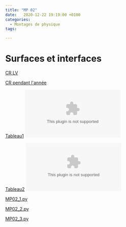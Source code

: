 ```yaml
---
title: "MP 02"
date:   2020-12-22 19:19:00 +0100
categories:
  - Montages de physique
tags:

---
```

# Surfaces et interfaces

[CR LV](/assets/pdf/MP02.pdf)
<object class="pdf fitvidsignore" data="/assets/pdf/MP02.pdf" type="application/pdf"></object>

[CR pendant l'année](/assets/pdf/MP02_CR.pdf)
<object class="pdf fitvidsignore" data="/assets/pdf/MP02_CR.pdf" type="application/pdf"></object>

[Tableau1](/assets/jpeg/MP02_tableau1.jpg)
<object class="pdf fitvidsignore" data="/assets/jpeg/MP02_tableau1.jpg" type="application/jpg"></object>

[Tableau2](/assets/jpeg/MP02_tableau2.jpg)
<object class="pdf fitvidsignore" data="/assets/jpeg/MP02_tableau2.jpg" type="application/jpg"></object>

<a href="/assets/python/MP02_1.py" download>MP02_1.py</a> 

<a href="/assets/python/MP02_1.py" download>MP02_2.py</a>

<a href="/assets/python/MP02_1.py" download>MP02_3.py</a>
